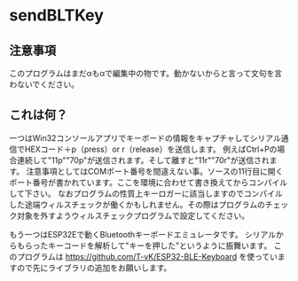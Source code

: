 # sendBLTKey
## 注意事項
このプログラムはまだαもαで編集中の物です。動かないからと言って文句を言わないでください。
## これは何？
一つはWin32コンソールアプリでキーボードの情報をキャプチャしてシリアル通信でHEXコード＋p（press）or r（release）を送信します。
例えばCtrl+Pの場合連続して"11p""70p"が送信されます。そして離すと"11r""70r"が送信されます。
注意事項としてはCOMポート番号を間違えない事。ソースの11行目に開くポート番号が書かれています。ここを環境に合わせて書き換えてからコンパイルして下さい。
なおプログラムの性質上キーロガーに該当しますのでコンパイルした途端ウィルスチェックが働くかもしれません。その際はプログラムのチェック対象を外すようウィルスチェックプログラムで設定してください。

もう一つはESP32Eで動くBluetoothキーボードエミュレータです。
シリアルからもらったキーコードを解析して"キーを押した"というように振舞います。
このプログラムは
https://github.com/T-vK/ESP32-BLE-Keyboard
を使っていますので先にライブラリの追加をお願いします。